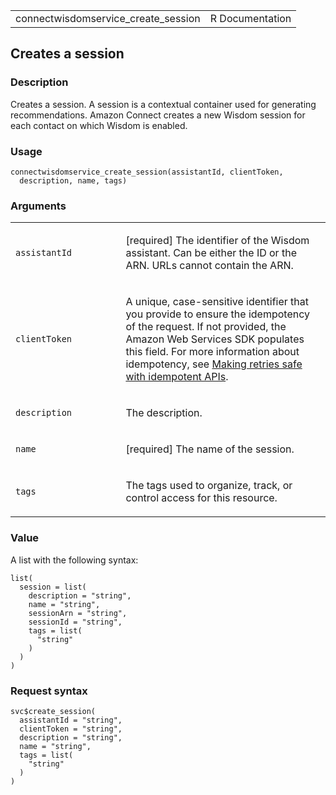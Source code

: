<table style="width: 100%;">
<tbody>
<tr class="odd">
<td>connectwisdomservice_create_session</td>
<td style="text-align: right;">R Documentation</td>
</tr>
</tbody>
</table>

## Creates a session

### Description

Creates a session. A session is a contextual container used for
generating recommendations. Amazon Connect creates a new Wisdom session
for each contact on which Wisdom is enabled.

### Usage

    connectwisdomservice_create_session(assistantId, clientToken,
      description, name, tags)

### Arguments

<table>
<colgroup>
<col style="width: 35%" />
<col style="width: 65%" />
</colgroup>
<tbody>
<tr class="odd">
<td><code
id="connectwisdomservice_create_session_:_assistantId">assistantId</code></td>
<td><p>[required] The identifier of the Wisdom assistant. Can be either
the ID or the ARN. URLs cannot contain the ARN.</p></td>
</tr>
<tr class="even">
<td><code
id="connectwisdomservice_create_session_:_clientToken">clientToken</code></td>
<td><p>A unique, case-sensitive identifier that you provide to ensure
the idempotency of the request. If not provided, the Amazon Web Services
SDK populates this field. For more information about idempotency, see <a
href="https://aws.amazon.com/builders-library/making-retries-safe-with-idempotent-APIs/">Making
retries safe with idempotent APIs</a>.</p></td>
</tr>
<tr class="odd">
<td><code
id="connectwisdomservice_create_session_:_description">description</code></td>
<td><p>The description.</p></td>
</tr>
<tr class="even">
<td><code
id="connectwisdomservice_create_session_:_name">name</code></td>
<td><p>[required] The name of the session.</p></td>
</tr>
<tr class="odd">
<td><code
id="connectwisdomservice_create_session_:_tags">tags</code></td>
<td><p>The tags used to organize, track, or control access for this
resource.</p></td>
</tr>
</tbody>
</table>

### Value

A list with the following syntax:

    list(
      session = list(
        description = "string",
        name = "string",
        sessionArn = "string",
        sessionId = "string",
        tags = list(
          "string"
        )
      )
    )

### Request syntax

    svc$create_session(
      assistantId = "string",
      clientToken = "string",
      description = "string",
      name = "string",
      tags = list(
        "string"
      )
    )
